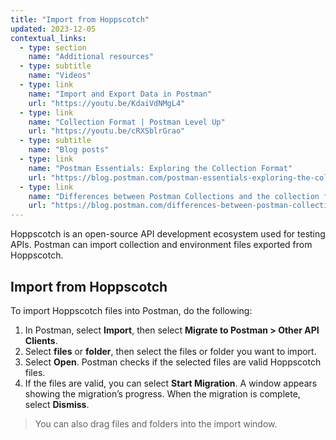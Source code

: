 ```yaml
---
title: "Import from Hoppscotch"
updated: 2023-12-05
contextual_links:
  - type: section
    name: "Additional resources"
  - type: subtitle
    name: "Videos"
  - type: link
    name: "Import and Export Data in Postman"
    url: "https://youtu.be/KdaiVdNMgL4"
  - type: link
    name: "Collection Format | Postman Level Up"
    url: "https://youtu.be/cRXSblrGrao"
  - type: subtitle
    name: "Blog posts"
  - type: link
    name: "Postman Essentials: Exploring the Collection Format"
    url: "https://blog.postman.com/postman-essentials-exploring-the-collection-format/"
  - type: link
    name: "Differences between Postman Collections and the collection format"
    url: "https://blog.postman.com/differences-between-postman-collections-and-collection-format/"
---
```


Hoppscotch is an open-source API development ecosystem used for testing APIs. Postman can import collection and environment files exported from Hoppscotch.

## Import from Hoppscotch

To import Hoppscotch files into Postman, do the following:

1. In Postman, select **Import**, then select **Migrate to Postman > Other API Clients**.
1. Select **files** or **folder**, then select the files or folder you want to import.
1. Select **Open**. Postman checks if the selected files are valid Hoppscotch files.
1. If the files are valid, you can select **Start Migration**. A window appears showing the migration’s progress. When the migration is complete, select **Dismiss**.

  > You can also drag files and folders into the import window.

